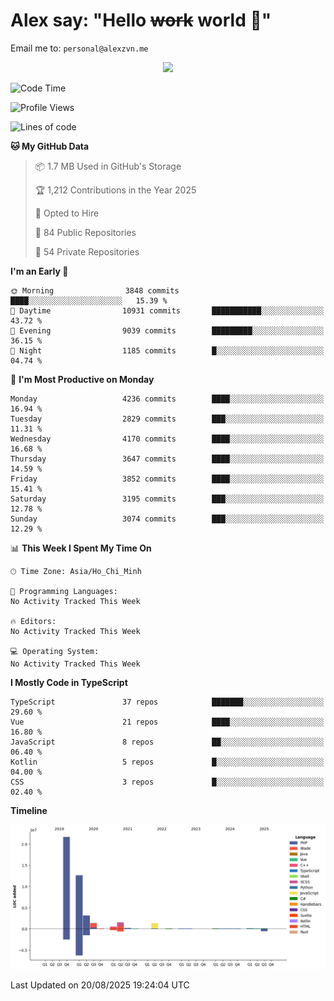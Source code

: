 # Alex say: "Hello ~~work~~ world 🐾"
Email me to: `personal@alexzvn.me`


<p align=center>
  <a href="https://skillicons.dev">
    <img src="https://skillicons.dev/icons?i=ts,js,php,nodejs,bun,vue,nuxt,react,svelte,tauri,laravel,rust,mongodb,docker,electron,redis,rabbitmq,tailwind,git,cloudflare,elysia,mysql,nginx,rollupjs,sentry,ubuntu,yarn,html,css,vite" />
  </a>
</p>

<!--START_SECTION:waka-->
![Code Time](http://img.shields.io/badge/Code%20Time-1%2C066%20hrs%2055%20mins-blue)

![Profile Views](http://img.shields.io/badge/Profile%20Views-0-blue)

![Lines of code](https://img.shields.io/badge/From%20Hello%20World%20I%27ve%20Written-43.4%20million%20lines%20of%20code-blue)

**🐱 My GitHub Data** 

> 📦 1.7 MB Used in GitHub's Storage 
 > 
> 🏆 1,212 Contributions in the Year 2025
 > 
> 💼 Opted to Hire
 > 
> 📜 84 Public Repositories 
 > 
> 🔑 54 Private Repositories 
 > 
**I'm an Early 🐤** 

```text
🌞 Morning                3848 commits        ████░░░░░░░░░░░░░░░░░░░░░   15.39 % 
🌆 Daytime                10931 commits       ███████████░░░░░░░░░░░░░░   43.72 % 
🌃 Evening                9039 commits        █████████░░░░░░░░░░░░░░░░   36.15 % 
🌙 Night                  1185 commits        █░░░░░░░░░░░░░░░░░░░░░░░░   04.74 % 
```
📅 **I'm Most Productive on Monday** 

```text
Monday                   4236 commits        ████░░░░░░░░░░░░░░░░░░░░░   16.94 % 
Tuesday                  2829 commits        ███░░░░░░░░░░░░░░░░░░░░░░   11.31 % 
Wednesday                4170 commits        ████░░░░░░░░░░░░░░░░░░░░░   16.68 % 
Thursday                 3647 commits        ████░░░░░░░░░░░░░░░░░░░░░   14.59 % 
Friday                   3852 commits        ████░░░░░░░░░░░░░░░░░░░░░   15.41 % 
Saturday                 3195 commits        ███░░░░░░░░░░░░░░░░░░░░░░   12.78 % 
Sunday                   3074 commits        ███░░░░░░░░░░░░░░░░░░░░░░   12.29 % 
```


📊 **This Week I Spent My Time On** 

```text
🕑︎ Time Zone: Asia/Ho_Chi_Minh

💬 Programming Languages: 
No Activity Tracked This Week

🔥 Editors: 
No Activity Tracked This Week

💻 Operating System: 
No Activity Tracked This Week
```

**I Mostly Code in TypeScript** 

```text
TypeScript               37 repos            ███████░░░░░░░░░░░░░░░░░░   29.60 % 
Vue                      21 repos            ████░░░░░░░░░░░░░░░░░░░░░   16.80 % 
JavaScript               8 repos             ██░░░░░░░░░░░░░░░░░░░░░░░   06.40 % 
Kotlin                   5 repos             █░░░░░░░░░░░░░░░░░░░░░░░░   04.00 % 
CSS                      3 repos             █░░░░░░░░░░░░░░░░░░░░░░░░   02.40 % 
```



**Timeline**

![Lines of Code chart](https://raw.githubusercontent.com/alexzvn/alexzvn/main/assets/bar_graph.png)


 Last Updated on 20/08/2025 19:24:04 UTC
<!--END_SECTION:waka-->
